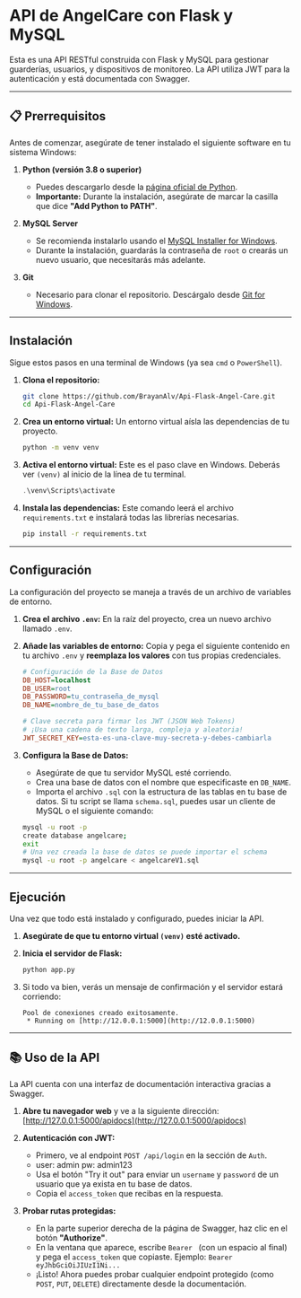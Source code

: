# API de AngelCare con Flask y MySQL

Esta es una API RESTful construida con Flask y MySQL para gestionar guarderías, usuarios, y dispositivos de monitoreo. La API utiliza JWT para la autenticación y está documentada con Swagger.

---
## 📋 Prerrequisitos

Antes de comenzar, asegúrate de tener instalado el siguiente software en tu sistema Windows:

1.  **Python (versión 3.8 o superior)**
    * Puedes descargarlo desde la [página oficial de Python](https://www.python.org/downloads/windows/).
    * **Importante:** Durante la instalación, asegúrate de marcar la casilla que dice **"Add Python to PATH"**.

2.  **MySQL Server**
    * Se recomienda instalarlo usando el [MySQL Installer for Windows](https://dev.mysql.com/downloads/installer/).
    * Durante la instalación, guardarás la contraseña de `root` o crearás un nuevo usuario, que necesitarás más adelante.

3.  **Git**
    * Necesario para clonar el repositorio. Descárgalo desde [Git for Windows](https://git-scm.com/download/win).

---
## Instalación

Sigue estos pasos en una terminal de Windows (ya sea `cmd` o `PowerShell`).

1.  **Clona el repositorio:**
    ```bash
    git clone https://github.com/BrayanAlv/Api-Flask-Angel-Care.git
    cd Api-Flask-Angel-Care
    ```

2.  **Crea un entorno virtual:**
    Un entorno virtual aísla las dependencias de tu proyecto.
    ```bash
    python -m venv venv
    ```

3.  **Activa el entorno virtual:**
    Este es el paso clave en Windows. Deberás ver `(venv)` al inicio de la línea de tu terminal.
    ```powershell
    .\venv\Scripts\activate
    ```

4.  **Instala las dependencias:**
    Este comando leerá el archivo `requirements.txt` e instalará todas las librerías necesarias.
    ```bash
    pip install -r requirements.txt
    ```

---
## Configuración

La configuración del proyecto se maneja a través de un archivo de variables de entorno.

1.  **Crea el archivo `.env`:**
    En la raíz del proyecto, crea un nuevo archivo llamado `.env`.

2.  **Añade las variables de entorno:**
    Copia y pega el siguiente contenido en tu archivo `.env` y **reemplaza los valores** con tus propias credenciales.

    ```ini
    # Configuración de la Base de Datos
    DB_HOST=localhost
    DB_USER=root
    DB_PASSWORD=tu_contraseña_de_mysql
    DB_NAME=nombre_de_tu_base_de_datos

    # Clave secreta para firmar los JWT (JSON Web Tokens)
    # ¡Usa una cadena de texto larga, compleja y aleatoria!
    JWT_SECRET_KEY=esta-es-una-clave-muy-secreta-y-debes-cambiarla
    ```

3.  **Configura la Base de Datos:**
    * Asegúrate de que tu servidor MySQL esté corriendo.
    * Crea una base de datos con el nombre que especificaste en `DB_NAME`.
    * Importa el archivo `.sql` con la estructura de las tablas en tu base de datos. Si tu script se llama `schema.sql`, puedes usar un cliente de MySQL o el siguiente comando:
    ```bash
    mysql -u root -p
    create database angelcare;
    exit 
    # Una vez creada la base de datos se puede importar el schema
    mysql -u root -p angelcare < angelcareV1.sql
    ```

---
## Ejecución

Una vez que todo está instalado y configurado, puedes iniciar la API.

1.  **Asegúrate de que tu entorno virtual `(venv)` esté activado.**

2.  **Inicia el servidor de Flask:**
    ```bash
    python app.py
    ```

3.  Si todo va bien, verás un mensaje de confirmación y el servidor estará corriendo:
    ```
    Pool de conexiones creado exitosamente.
     * Running on [http://12.0.0.1:5000](http://12.0.0.1:5000)
    ```

---
## 📚 Uso de la API

La API cuenta con una interfaz de documentación interactiva gracias a Swagger.

1.  **Abre tu navegador web** y ve a la siguiente dirección:
    [http://127.0.0.1:5000/apidocs](http://127.0.0.1:5000/apidocs)

2.  **Autenticación con JWT:**
    * Primero, ve al endpoint `POST /api/login` en la sección de `Auth`.
    * user: admin  pw: admin123
    * Usa el botón "Try it out" para enviar un `username` y `password` de un usuario que ya exista en tu base de datos.
    * Copia el `access_token` que recibas en la respuesta.

3.  **Probar rutas protegidas:**
    * En la parte superior derecha de la página de Swagger, haz clic en el botón **"Authorize"**.
    * En la ventana que aparece, escribe `Bearer ` (con un espacio al final) y pega el `access_token` que copiaste. Ejemplo: `Bearer eyJhbGciOiJIUzI1Ni...`
    * ¡Listo! Ahora puedes probar cualquier endpoint protegido (como `POST`, `PUT`, `DELETE`) directamente desde la documentación.